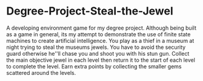 # Degree-Project-Steal-the-Jewel
A developing environment game for my degree project. Although being built as a game in general, its my attempt to demonstrate the use of finite state machines to create artificial intelligence. You play as a thief in a museum at night trying to steal the museums jewels. You have to avoid the security guard otherwise he''ll chase you and shoot you with his stun gun. Collect the main objective jewel in each level then return it to the start of each level to complete the level. Earn extra points by collecting the smaller gems scattered around the levels.

